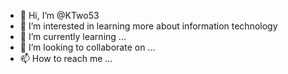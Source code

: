 - 👋 Hi, I’m @KTwo53
- 👀 I’m interested in learning more about information technology
- 🌱 I’m currently learning ...
- 💞️ I’m looking to collaborate on ...
- 📫 How to reach me ...

<!---
KTwo53/KTwo53 is a ✨ special ✨ repository because its `README.md` (this file) appears on your GitHub profile.
You can click the Preview link to take a look at your changes.
--->
